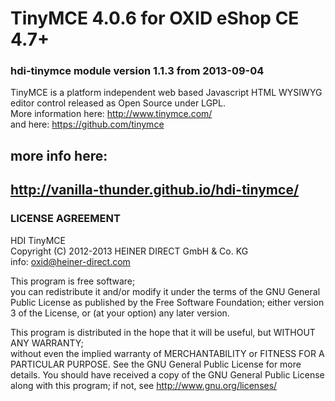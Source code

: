 # TinyMCE 4.0.6 for OXID eShop CE  4.7+
### hdi-tinymce module version 1.1.3 from 2013-09-04
TinyMCE is a platform independent web based Javascript HTML WYSIWYG editor control released as Open Source under LGPL.  
More information here: http://www.tinymce.com/  
and here: https://github.com/tinymce

## more info here:
## http://vanilla-thunder.github.io/hdi-tinymce/

### LICENSE AGREEMENT 
   HDI TinyMCE  
   Copyright (C) 2012-2013  HEINER DIRECT GmbH & Co. KG  
   info:  oxid@heiner-direct.com  
  
   This program is free software;  
   you can redistribute it and/or modify it under the terms of the GNU General Public License as published by the Free Software Foundation;
   either version 3 of the License, or (at your option) any later version.
  
   This program is distributed in the hope that it will be useful, but WITHOUT ANY WARRANTY;  
   without even the implied warranty of MERCHANTABILITY or FITNESS FOR A PARTICULAR PURPOSE. See the GNU General Public License for more details.
   You should have received a copy of the GNU General Public License along with this program; if not, see <http://www.gnu.org/licenses/>
 
<img src="https://ma-be.info/piwik/piwik.php?idsite=2&rec=1&action_name=hdi_tinymce" style="border:0" alt="" />
